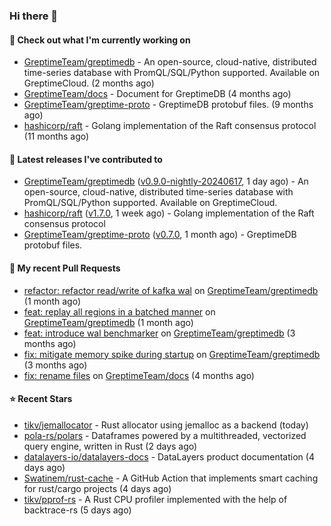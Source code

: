 ### Hi there 👋

#### 👷 Check out what I'm currently working on

- [GreptimeTeam/greptimedb](https://github.com/GreptimeTeam/greptimedb) - An open-source, cloud-native, distributed time-series database with PromQL/SQL/Python supported. Available on GreptimeCloud. (2 months ago)
- [GreptimeTeam/docs](https://github.com/GreptimeTeam/docs) - Document for GreptimeDB (4 months ago)
- [GreptimeTeam/greptime-proto](https://github.com/GreptimeTeam/greptime-proto) - GreptimeDB protobuf files. (9 months ago)
- [hashicorp/raft](https://github.com/hashicorp/raft) - Golang implementation of the Raft consensus protocol (11 months ago)

#### 🔭 Latest releases I've contributed to

- [GreptimeTeam/greptimedb](https://github.com/GreptimeTeam/greptimedb) ([v0.9.0-nightly-20240617](https://github.com/GreptimeTeam/greptimedb/releases/tag/v0.9.0-nightly-20240617), 1 day ago) - An open-source, cloud-native, distributed time-series database with PromQL/SQL/Python supported. Available on GreptimeCloud.
- [hashicorp/raft](https://github.com/hashicorp/raft) ([v1.7.0](https://github.com/hashicorp/raft/releases/tag/v1.7.0), 1 week ago) - Golang implementation of the Raft consensus protocol
- [GreptimeTeam/greptime-proto](https://github.com/GreptimeTeam/greptime-proto) ([v0.7.0](https://github.com/GreptimeTeam/greptime-proto/releases/tag/v0.7.0), 1 month ago) - GreptimeDB protobuf files.

#### 🔨 My recent Pull Requests

- [refactor: refactor read/write of kafka wal](https://github.com/GreptimeTeam/greptimedb/pull/3809) on [GreptimeTeam/greptimedb](https://github.com/GreptimeTeam/greptimedb) (1 month ago)
- [feat: replay all regions in a batched manner](https://github.com/GreptimeTeam/greptimedb/pull/3808) on [GreptimeTeam/greptimedb](https://github.com/GreptimeTeam/greptimedb) (1 month ago)
- [feat: introduce wal benchmarker](https://github.com/GreptimeTeam/greptimedb/pull/3446) on [GreptimeTeam/greptimedb](https://github.com/GreptimeTeam/greptimedb) (3 months ago)
- [fix: mitigate memory spike during startup](https://github.com/GreptimeTeam/greptimedb/pull/3418) on [GreptimeTeam/greptimedb](https://github.com/GreptimeTeam/greptimedb) (3 months ago)
- [fix: rename files](https://github.com/GreptimeTeam/docs/pull/799) on [GreptimeTeam/docs](https://github.com/GreptimeTeam/docs) (4 months ago)

#### ⭐ Recent Stars

- [tikv/jemallocator](https://github.com/tikv/jemallocator) - Rust allocator using jemalloc as a backend (today)
- [pola-rs/polars](https://github.com/pola-rs/polars) - Dataframes powered by a multithreaded, vectorized query engine, written in Rust (2 days ago)
- [datalayers-io/datalayers-docs](https://github.com/datalayers-io/datalayers-docs) - DataLayers product documentation (4 days ago)
- [Swatinem/rust-cache](https://github.com/Swatinem/rust-cache) - A GitHub Action that implements smart caching for rust/cargo projects  (4 days ago)
- [tikv/pprof-rs](https://github.com/tikv/pprof-rs) - A Rust CPU profiler implemented with the help of backtrace-rs (5 days ago)
